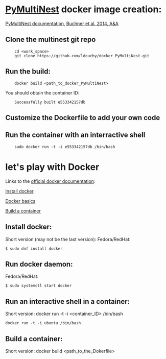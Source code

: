 # [PyMultiNest](https://github.com/JohannesBuchner/PyMultiNest) docker image creation:

[PyMultiNest documentation](https://johannesbuchner.github.io/PyMultiNest/index.html),
[Buchner et al. 2014, A&A](http://www.aanda.org/articles/aa/abs/2014/04/aa22971-13/aa22971-13.html)

## Clone the multinest git repo

        cd <work_space>
        git clone https://github.com/ldouchy/docker_PyMultiNest.git

## Run the build:

        docker build <path_to_docker_PyMultiNest>

  You should obtain the container ID:

        Successfully built e553342157db

## Customize the Dockerfile to add your own code



## Run the container with an interractive shell

        sudo docker run -t -i e553342157db /bin/bash



# let's play with Docker

Links to the [official docker documentation](https://docs.docker.com/):

[Install docker](https://docs.docker.com/engine/installation/)

[Docker basics](https://docs.docker.com/engine/userguide/basics/)

[Build a container](https://docs.docker.com/reference/builder/)


## Install docker:
Short version (may not be the last version):
  Fedora/RedHat:

	$ sudo dnf install docker

## Run docker daemon:
  Fedora/RedHat:

	$ sudo systemctl start docker

## Run an interactive shell in a container:

  Short version:
	docker run -t -i \<container_ID\> /bin/bash

	docker run -t -i ubuntu /bin/bash

## Build a container:

  Short version:
	docker build \<path_to_the_Dokerfile\>


